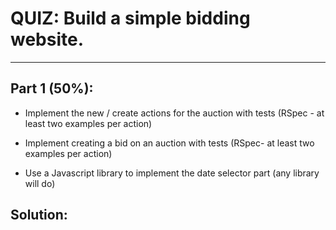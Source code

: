 # QUIZ: Build a simple bidding website.
---
## Part 1 (50%):

* Implement the new / create actions for the auction with tests (RSpec - at least two examples per action)

* Implement creating a bid on an auction with tests (RSpec- at least two examples per action)

* Use a Javascript library to implement the date selector part (any library will do)

## Solution:
